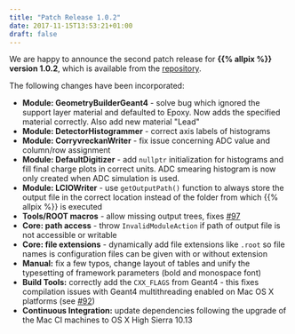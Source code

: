 ```yaml
---
title: "Patch Release 1.0.2"
date: 2017-11-15T13:53:21+01:00
draft: false
---
```


We are happy to announce the second patch release for **{{% allpix %}} version 1.0.2**, which is available from the [repository](https://gitlab.cern.ch/allpix-squared/allpix-squared/).

The following changes have been incorporated:
<!--more-->

* **Module: GeometryBuilderGeant4** - solve bug which ignored the support layer material and defaulted to Epoxy. Now adds the specified material correctly. Also add new material "Lead"
* **Module: DetectorHistogrammer** - correct axis labels of histograms
* **Module: CorryvreckanWriter** - fix issue concerning ADC value and column/row assignment
* **Module: DefaultDigitizer** - add `nullptr` initialization for histograms and fill final charge plots in correct units. ADC smearing histogram is now only created when ADC simulation is used.
* **Module: LCIOWriter** - use `getOutputPath()` function to always store the output file in the correct location instead of the folder from which {{% allpix %}} is executed
* **Tools/ROOT macros** - allow missing output trees, fixes [#97](https://gitlab.cern.ch/allpix-squared/allpix-squared/issues/97)
* **Core: path access** - throw `InvalidModuleAction` if path of output file is not accessible or writable
* **Core: file extensions** - dynamically add file extensions like `.root` so file names is configuration files can be given with or without extension
* **Manual:** fix a few typos, change layout of tables and unify the typesetting of framework parameters (bold and monospace font)
* **Build Tools:** correctly add the `CXX_FLAGS` from Geant4 - this fixes compilation issues with Geant4 multithreading enabled on Mac OS X platforms (see [#92](https://gitlab.cern.ch/allpix-squared/allpix-squared/issues/92))
* **Continuous Integration:** update dependencies following the upgrade of the Mac CI machines to OS X High Sierra 10.13
